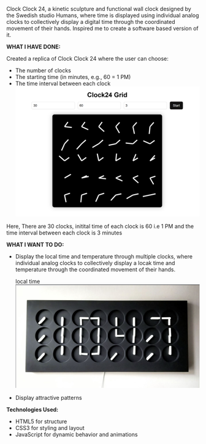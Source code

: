 Clock Clock 24, a kinetic sculpture and functional wall clock designed by the Swedish studio Humans, where time is displayed using individual analog clocks to collectively display a digital time through the coordinated movement of their hands. 
Inspired me to create a software based version of it.

**WHAT I HAVE DONE:**

Created a replica of Clock Clock 24 where the user can choose:
- The number of clocks
- The starting time (in minutes, e.g., 60 = 1 PM)
- The time interval between each clock
![Image Alt](https://github.com/Surya-saketh/Clock-Clock-24/blob/e64adb4541c380d1321efe4c6c2284fa8712e5c5/Screenshot%202025-09-07%20115529.png)

Here, There are 30 clocks, initital time of each clock is 60 i.e 1 PM and the time interval between each clock is 3 minutes

**WHAT I WANT TO DO:**


- Display the local time and temperature through multiple clocks, where individual analog clocks to collectively display a locak time and temperature through the coordinated movement of their hands.

  local time
  ![Image Alt](https://github.com/Surya-saketh/Clock-Clock-24/blob/6275163b91252cc62bd3bac7961275c5c89a1f00/Screenshot%202025-09-04%20131824.png)
  
- Display attractive patterns 

**Technologies Used:**


- HTML5 for structure
- CSS3 for styling and layout
- JavaScript for dynamic behavior and animations
